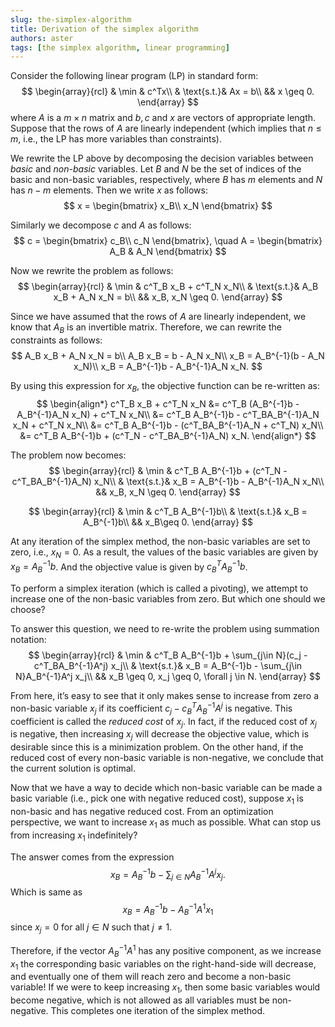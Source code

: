```yaml
---
slug: the-simplex-algorithm
title: Derivation of the simplex algorithm
authors: aster
tags: [the simplex algorithm, linear programming]
---
```


Consider the following linear program (LP) in standard form:
$$
\begin{array}{rcl}
& \min & c^Tx\\
& \text{s.t.}& Ax = b\\
&& x \geq 0.
\end{array}
$$
where $A$ is a $m\times n$ matrix and $b,c$ and $x$ are vectors of appropriate length. Suppose that the rows of $A$ are linearly independent (which implies that $n\leq m$, i.e., the LP has more variables than constraints).
<!--truncate-->

We rewrite the LP above by decomposing the decision variables between *basic* and *non-basic* variables. Let $B$ and $N$ be the set of indices of the basic and non-basic variables, respectively, where $B$ has $m$ elements and $N$ has $n-m$ elements. Then we write $x$ as follows:
$$
x = 
\begin{bmatrix}
x_B\\
x_N
\end{bmatrix}
$$

Similarly we decompose $c$ and $A$ as follows:
$$
c = 
\begin{bmatrix}
c_B\\
c_N
\end{bmatrix}, \quad
A = 
\begin{bmatrix}
A_B & A_N
\end{bmatrix}
$$

Now we rewrite the problem as follows:
$$
\begin{array}{rcl}
& \min & c^T_B x_B + c^T_N x_N\\
& \text{s.t.}& A_B x_B + A_N x_N = b\\
&& x_B, x_N \geq 0.
\end{array}
$$

Since we have assumed that the rows of $A$ are linearly independent, we know that $A_B$ is an invertible matrix. Therefore, we can rewrite the constraints as follows:
$$
A_B x_B + A_N x_N = b\\
A_B x_B = b - A_N x_N\\
x_B = A_B^{-1}(b - A_N x_N)\\
x_B = A_B^{-1}b - A_B^{-1}A_N x_N.
$$

By using this expression for $x_B$, the objective function can be re-written as:
$$
\begin{align*}
c^T_B x_B + c^T_N x_N &= c^T_B (A_B^{-1}b - A_B^{-1}A_N x_N) + c^T_N x_N\\
&= c^T_B A_B^{-1}b - c^T_BA_B^{-1}A_N x_N + c^T_N x_N\\
&= c^T_B A_B^{-1}b - (c^T_BA_B^{-1}A_N + c^T_N) x_N\\
&= c^T_B A_B^{-1}b + (c^T_N - c^T_BA_B^{-1}A_N) x_N.
\end{align*}
$$

The problem now becomes:
$$
\begin{array}{rcl}
& \min & c^T_B A_B^{-1}b + (c^T_N - c^T_BA_B^{-1}A_N) x_N\\
& \text{s.t.}& x_B = A_B^{-1}b - A_B^{-1}A_N x_N\\
&& x_B, x_N \geq 0.
\end{array}
$$

$$
\begin{array}{rcl}
& \min & c^T_B A_B^{-1}b\\
& \text{s.t.}& x_B = A_B^{-1}b\\
&& x_B\geq 0.
\end{array}
$$

At any iteration of the simplex method, the non-basic variables are set to zero, i.e., $x_N=0$. As a result, the values of the basic variables are given by $x_B = A_B^{-1}b$. And the objective value is given by $c^T_B A_B^{-1}b$.

To perform a simplex iteration (which is called a pivoting), we attempt to increase one of the non-basic variables from zero. But which one should we choose?

To answer this question, we need to re-write the problem using summation notation:
$$
\begin{array}{rcl}
& \min & c^T_B A_B^{-1}b + \sum_{j\in N}(c_j - c^T_BA_B^{-1}A^j) x_j\\
& \text{s.t.}& x_B = A_B^{-1}b - \sum_{j\in N}A_B^{-1}A^j x_j\\
&& x_B \geq 0, x_j \geq 0, \forall j \in N.
\end{array}
$$

From here, it’s easy to see that it only makes sense to increase from zero a non-basic variable $x_j$ if its coefficient $c_j - c^T_BA_B^{-1}A^j$ is negative. This coefficient is called the *reduced cost* of $x_j$. In fact, if the reduced cost of $x_j$ is negative, then increasing $x_j$ will decrease the objective value, which is desirable since this is a minimization problem. On the other hand, if the reduced cost of every non-basic variable is non-negative, we conclude that the current solution is optimal.

Now that we have a way to decide which non-basic variable can be made a basic variable (i.e., pick one with negative reduced cost), suppose $x_1$ is non-basic and has negative reduced cost. From an optimization perspective, we want to increase $x_1$ as much as possible. What can stop us from increasing $x_1$ indefinitely?

The answer comes from the expression
$$
x_B = A_B^{-1}b - \sum_{j\in N}A_B^{-1}A^j x_j.
$$
Which is same as
$$
x_B = A_B^{-1}b - A_B^{-1}A^1 x_1
$$
since $x_j=0$ for all $j\in N$ such that $j\neq 1$.

Therefore, if the vector $A_B^{-1}A^1$ has any positive component, as we increase $x_1$ the corresponding basic variables on the right-hand-side will decrease, and eventually one of them will reach zero and become a non-basic variable! If we were to keep increasing $x_1$, then some basic variables would become negative, which is not allowed as all variables must be non-negative. This completes one iteration of the simplex method.